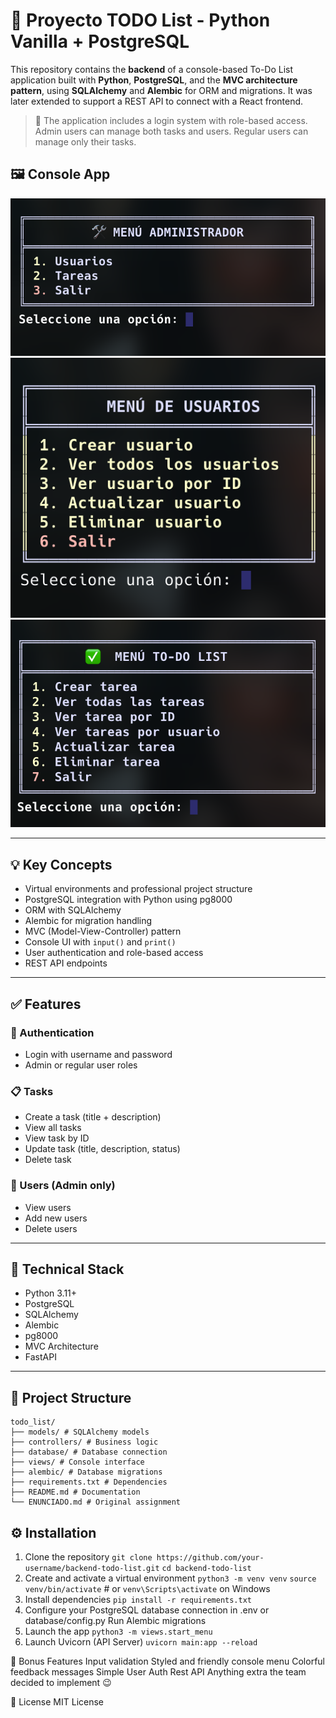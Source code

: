 # 📝 Proyecto TODO List - Python Vanilla + PostgreSQL

This repository contains the **backend** of a console-based To-Do List application built with **Python**, **PostgreSQL**, and the **MVC architecture pattern**, using **SQLAlchemy** and **Alembic** for ORM and migrations. It was later extended to support a REST API to connect with a React frontend.

> 🔐 The application includes a login system with role-based access. Admin users can manage both tasks and users. Regular users can manage only their tasks.

## 🖼️ Console App

![Console Screenshot 1](./src/public/console1.png)
![Console Screenshot 2](./src/public/console2.png)
![Console Screenshot 3](./src/public/console3.png)

---

## 💡 Key Concepts

-   Virtual environments and professional project structure
-   PostgreSQL integration with Python using pg8000
-   ORM with SQLAlchemy
-   Alembic for migration handling
-   MVC (Model-View-Controller) pattern
-   Console UI with `input()` and `print()`
-   User authentication and role-based access
-   REST API endpoints

---

## ✅ Features

### 🔐 Authentication

-   Login with username and password
-   Admin or regular user roles

### 📋 Tasks

-   Create a task (title + description)
-   View all tasks
-   View task by ID
-   Update task (title, description, status)
-   Delete task

### 👥 Users (Admin only)

-   View users
-   Add new users
-   Delete users

---

## 🔧 Technical Stack

-   Python 3.11+
-   PostgreSQL
-   SQLAlchemy
-   Alembic
-   pg8000
-   MVC Architecture
-   FastAPI

---

## 📁 Project Structure

```
todo_list/
├── models/ # SQLAlchemy models
├── controllers/ # Business logic
├── database/ # Database connection
├── views/ # Console interface
├── alembic/ # Database migrations
├── requirements.txt # Dependencies
├── README.md # Documentation
└── ENUNCIADO.md # Original assignment
```

## ⚙️ Installation

1. Clone the repository
   `git clone https://github.com/your-username/backend-todo-list.git`
   `cd backend-todo-list`
2. Create and activate a virtual environment
   `python3 -m venv venv`
   `source venv/bin/activate` # or `venv\Scripts\activate` on Windows
3. Install dependencies
   `pip install -r requirements.txt`
4. Configure your PostgreSQL database connection in .env or database/config.py
   Run Alembic migrations
5. Launch the app
   `python3 -m views.start_menu`
6. Launch Uvicorn (API Server)
   `uvicorn main:app --reload`

📌 Bonus Features
Input validation
Styled and friendly console menu
Colorful feedback messages
Simple User Auth
Rest API
Anything extra the team decided to implement 😉

📜 License
MIT License
